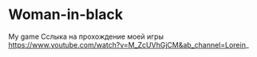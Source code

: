# Woman-in-black
My game
Сслыка на прохождение моей игры
https://www.youtube.com/watch?v=M_ZcUVhGjCM&ab_channel=Lorein_
